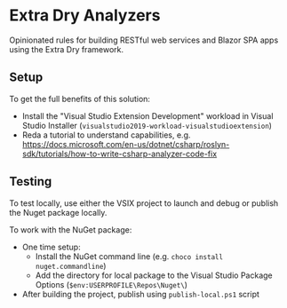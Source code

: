 # Extra Dry Analyzers
Opinionated rules for building RESTful web services and Blazor SPA apps using the Extra Dry framework.

## Setup

To get the full benefits of this solution:
  * Install the "Visual Studio Extension Development" workload in Visual Studio Installer (`visualstudio2019-workload-visualstudioextension`)
  * Reda a tutorial to understand capabilities, e.g. https://docs.microsoft.com/en-us/dotnet/csharp/roslyn-sdk/tutorials/how-to-write-csharp-analyzer-code-fix

## Testing

To test locally, use either the VSIX project to launch and debug or publish the Nuget package locally.

To work with the NuGet package:
  * One time setup:
    * Install the NuGet command line (e.g. `choco install nuget.commandline`)
    * Add the directory for local package to the Visual Studio Package Options (`$env:USERPROFILE\Repos\Nuget\`)
  * After building the project, publish using `publish-local.ps1` script
